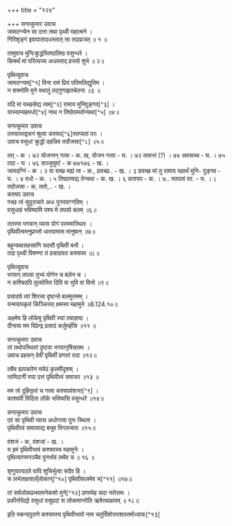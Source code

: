 +++
title = "१२४"

+++
सनत्कुमार उवाच  
जामदग्न्येन सा दत्ता तथा पृथ्वी महात्मने ।  
गिरिशृङ्गं इवापातादधस्तात् सा तदाव्रजत् ॥ १ ॥

तामुवाच मुनिःक्रुद्धस्तिष्ठतिष्ठ वसुन्धरे ।  
किमर्थं मां परित्यज्य अधस्ताद् व्रजसे शुभे ॥ २॥

पृथिव्युवाच  
जामदग्न्यम्[^१] विना रामं प्रियं पतिमतिद्युतिम ।  
न शक्नोमि मुने स्थातुं तद्गुणाहृतचेतना ॥३ ॥

यदि मा यच्छसेद्य त्वम्[^२] रामाय मुनिपुङ्गव[^३] ।  
यास्याम्यहमधो[^४] नाथ न तिष्ठेयमतोन्यथा[^५] ॥४॥

सनत्कुमार उवाच  
तस्यास्तद्वचनं श्रुत्वा कश्यप[^६]स्तप्यतां वरः ।  
उवाच वसुधां क्रुद्धो दहन्निव तदौजसा[^८] ॥५॥

तत् - क । ७२ योजनान् गत्वा - क. ख, योजन गत्वा - घ. । ७२ तावन्तं (?) । ७४ अवसच्च - घ. । ७५ तदा - घ । ७६ सञ्जुघुष्टं - क ७७१७६ - ख. ।  
जामदग्निं - क । २ वा यच्छ मह्यं त्व - क., प्रयच्छ.. - ख. । ३ प्रयच्छ मां तु रामाय रक्षार्थं मुनि- पुङ्गव - घ. । ४ वधो - क. । ५ तिष्ठाम्यद्य तेन्यथा - क. ख. । ६ काश्यप - क. । ७.. स्तपतां वर. - घ. । ८ तदोजसा - क, ततो,.. - ख. ।  
कश्यप उवाच  
गच्छ त्वं सुदुराचारे अधः पुनरवाग्गतिम् ।  
वसुधाहं भविष्यामि पश्य मे तपसो बलम् ॥६॥

ततस्स भगवान् व्यास योगं परममास्थितः ।  
पृथिवीत्वमनुप्राप्तो धारयामास मानुषान् ॥७॥

बहून्यब्दसहस्राणि यदसौ पृथिवी बभौ ।  
तदा पृथ्वी विषण्णा तं प्रसादयत कश्यपम ॥८॥

पृथिव्युवाच  
भगवन् तपसा तुभ्यं योगेन च बलेन च ।  
न कश्चिदपि तुल्योस्ति दिवि वा भुवि वा विभो ॥९॥

प्रसादये त्वां शिरसा दृष्टन्ते बलमुत्तमम् ।  
यन्मयापकृतं किञ्चित्तत् क्षमस्व महामुने ॥8.124.१०॥

अहमेव हि लोकेषु पृथिवी स्यां तवाज्ञया ।  
दीनाया मम विप्रेन्द्र प्रसादं कर्तुमर्हसि ॥११ ॥

सनत्कुमार उवाच  
तां तथोपस्थितां दृष्टवा भगवानृषिसतमः ।  
उवाच प्रहसन् देवीं पृथिवीं प्रणतां तदा ॥१२॥

तवैव ह्यपचारेण मयेदं कृतमीदृशम् ।  
त्वमिदानीं मया दत्तं पृथिवीत्वं समाचर ॥१३ ॥

मम त्वं दुहितृत्वं च गत्वा कश्यपवंशजा[^९] ।  
काश्यपी विदिता लोके भविष्यसि वसुन्धरे ॥१४॥

सनत्कुमार उवाच  
एवं सा पृथिवी व्यास अधोगत्वा पुनः स्थिता ।  
पृथिवीत्वं समासाद्य बभूव विगतज्वरा ॥१५॥

वंशजं - क, वंशजां - ख. ।  
य इमं पृथिवीभावं कश्यपस्य महामुनेः ।  
पृथिव्यागमनञ्चैव पुनर्भावं तथैव च ॥ १६ ॥

शृणुयात्पठते वापि शुचिर्भूत्वा सदैव हि ।  
स लभेताक्षयाल्ँलोकान्[^१०] पृथिवीफलमेव च[^११] ॥१७॥

तां सर्वलोकप्रभवामनेकशो मुने[^१२] प्रणम्येह सदा नरोत्तमः ।  
प्रकीर्त्तयेद्यो वसुधां वसुप्रदां स लोकमाप्नोति ऋषेरथाक्षयम् ॥ १८॥

इति स्कन्दपुराणे कश्यपस्य पृथिवीभावो नाम चतुर्विंशोत्तरशततमोध्यायः[^१३]  
